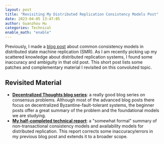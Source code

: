 ```yaml
---
layout: post
title: "Revisiting My Distributed Replication Consistency Models Post"
date: 2023-04-05 13:47:05
author: Guanzhou Hu
categories: Technical
enable_math: "enable"
--- 
```


Previously, I made a [blog post](https://www.josehu.com/technical/2020/05/23/consistency-models.html) about common consistency models in distributed state machine replication (SMR). As I am recently picking up my scattered knowledge about distributed replication systems, I found some inaccuracy and ambiguity in that old post. This short post lists some patches and complementary material I revisited on this convoluted topic.

## Revisited Material

- **[Decentralized Thoughts blog series](https://decentralizedthoughts.github.io/start-here/)**: a really good blog series on consensus problems. Although most of the advanced blog posts there focus on decentralized Byzantine-fault-tolerant systems, the beginner posts offer a great summary of the problem and the foundational models we are studying.
- **[My half-completed technical report](/assets/file/Consistency_Levels_Summary.pdf)**: a "somewhat formal" summary of non-transactional consistency models and availability models for distributed replication. This report corrects some inaccuracy/errors in my previous blog post and extends it to a broader scope.
